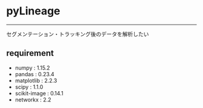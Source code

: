 # pyLineage
***
セグメンテーション・トラッキング後のデータを解析したい

## requirement
- numpy : 1.15.2
- pandas : 0.23.4
- matplotlib : 2.2.3
- scipy : 1.1.0
- scikit-image : 0.14.1
- networkx : 2.2
